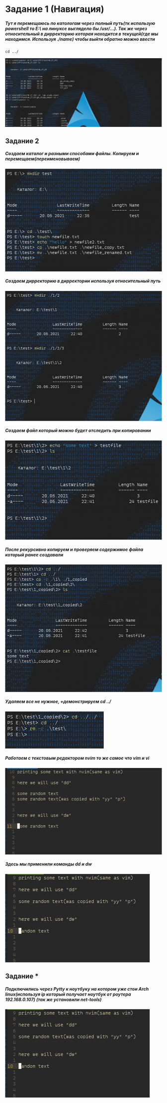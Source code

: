 # Задание 1 (Навигация)
##### Тут я перемещаюсь по катологам через полный путь(тк использую powershell то E:\ на линуксе выглядело бы /usr/...). Так же через относительный в дирректорию которая находится в текущей(где мы находимся. Используя ./name) чтобы выйти обратно можно ввести


    cd ../
  
![](./Screenshot_1.png)

## Задание 2

##### Создаем каталог и разными способами файлы. Копируем и перемещаем(переименовываем)
![](./Screenshot_2.png)

##### Создаем дирректорию в дирректории используя относительный путь
![](./Screenshot_3.png)

##### Создаем файл который можно будет отследить при копировании
![](./Screenshot_4.png)

##### После рекурсивно копируем и проверяем содержимое файла который ранее создавали
![](./Screenshot_5.png)

##### Удаляем все не нужное, +демонстрируем cd ../
![](./Screenshot_6.png)

##### Работаем с текстовым редактором nvim то же самое что vim и vi
![](./Screenshot_7.png)
##### Здесь мы применили команды dd и dw
![](./Screenshot_8.png)


## Задание *
##### Подключились через Pytty к ноутбуку на котором уже стои Arch linux(используя ip который получает ноутбук от роутера 192.168.0.107) (так же установили net-tools)
![](./Screenshot_8.png)


